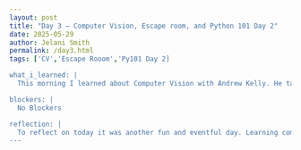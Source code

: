 ```yaml
---
layout: post
title: "Day 3 – Computer Vision, Escape room, and Python 101 Day 2"
date: 2025-05-29
author: Jelani Smith
permalink: /day3.html
tags: ['CV','Escape Rooom','Py101 Day 2]

what_i_learned: |
  This morning I learned about Computer Vision with Andrew Kelly. He taught us about object detection, image classification, object tracking, and image segmentation. Computer Vision is the proccess of a computer using cameras to take pictures or videos of things around them. The computer breaks the images down into pixles and draws boxes around the things it recognizes. The computer learns from many examples to be able to accurately label objects. To practice this, Andrew had us use Google Teachable Machine to show us the proccess the computer goes through. After that we took pictures from the internet and coded computer vision using python. After this, I went into my project group and we had to complete an escape room before we could have lunch. After lunch I went into Python 101 and learned about variables and the input/output cycle. I learned how to properly code variables in python and how to code a way for users to put their own input into the program.

blockers: |
  No Blockers

reflection: |
  To reflect on today it was another fun and eventful day. Learning computer vision was fun and even though it wasn't the first time I worked with the concept, I gained a better understanding of it after working with it today. At first the escape room was challenging but with communication it became easier and easier and my group made it out in I would say 25 minutes or so. In my Python 101 lesson today I didn't learn anything new however it was a good refresher and a way I can stay sharp on the fundementals of coding in Python.
---
```

